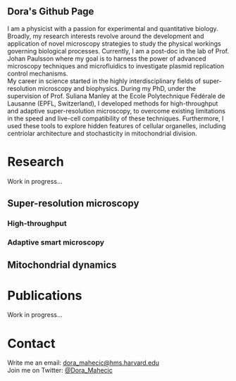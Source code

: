 ## Dora's Github Page

I am a physicist with a passion for experimental and quantitative biology. Broadly, my research interests revolve around the development and application of novel microscopy strategies to study the physical workings governing biological processes. Currently, I am a post-doc in the lab of Prof. Johan Paulsson where my goal is to harness the power of advanced microscopy techniques and microfluidics to investigate plasmid replication control mechanisms.  
My career in science started in the highly interdisciplinary fields of super-resolution microscopy and biophysics. During my PhD, under the supervision of Prof. Suliana Manley at the Ecole Polytechnique Fédérale de Lausanne (EPFL, Switzerland), I developed methods for high-throughput and adaptive super-resolution microscopy, to overcome existing limitations in the speed and live-cell compatibility of these techniques. Furthermore, I used these tools to explore hidden features of cellular organelles, including centriolar architecture and stochasticity in mitochondrial division.

# Research
Work in progress...
## Super-resolution microscopy
### High-throughput

### Adaptive smart microscopy

## Mitochondrial dynamics


# Publications
Work in progress...

# Contact
Write me an email: [dora_mahecic@hms.harvard.edu](mailto:dora_mahecic@hms.harvard.edu)  
Join me on Twitter: [@Dora_Mahecic](https://twitter.com/Dora_Mahecic)
